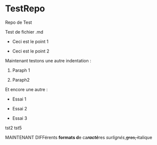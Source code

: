 # TestRepo
Repo de Test

Test de fichier .md

-   Ceci est le point 1

-   Ceci est le point 2

Maintenant testons une autre indentation :

1.  Paraph 1

2.  Paraph2

Et encore une autre :

-   Essai 1

-   Essai 2

-   Essai 3

tst2
tst5

MAINTENANT DIFFérents **formats d**e ca***ractè***res *surlignés*,~~gras, i~~talique
